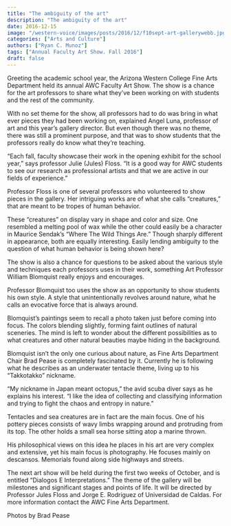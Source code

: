 ```yaml
---
title: "The ambiguity of the art"
description: "The ambiguity of the art"
date: 2016-12-15
image: "/western-voice/images/posts/2016/12/f10sept-art-gallerywebb.jpg"
categories: ["Arts and Culture"]
authors: ["Ryan C. Munoz"]
tags: ["Annual Faculty Art Show. Fall 2016"]
draft: false
---
```

Greeting the academic school year, the Arizona Western College Fine Arts Department held its annual AWC Faculty Art Show. The show is a chance for the art professors to share what they’ve been working on with students and the rest of the community.

With no set theme for the show, all professors had to do was bring in what ever pieces they had been working on, explained Angel Luna, professor of art and this year’s gallery director. But even though there was no theme, there was still a prominent purpose, and that was to show students that the professors really do know what they’re teaching.

“Each fall, faculty showcase their work in the opening exhibit for the school year,” says professor Julie (Jules) Floss. “It is a good way for AWC students to see our research as professional artists and that we are active in our fields of experience.”

Professor Floss is one of several professors who volunteered to show pieces in the gallery. Her intriguing works are of what she calls “creatures,” that are meant to be tropes of human behavior.

These “creatures” on display vary in shape and color and size. One resembled a melting pool of wax while the other could easily be a character in Maurice Sendak’s “Where The Wild Things Are.” Though sharply different in appearance, both are equally interesting. Easily lending ambiguity to the question of what human behavior is being shown here?

The show is also a chance for questions to be asked about the various style and techniques each professors uses in their work, something Art Professor William Blomquist really enjoys and encourages.

Professor Blomquist too uses the show as an opportunity to show students his own style. A style that unintentionally revolves around nature, what he calls an evocative force that is always around.

Blomquist’s paintings seem to recall a photo taken just before coming into focus. The colors blending slightly, forming faint outlines of natural sceneries. The mind is left to wonder about the different possibilities as to what creatures and other natural beauties maybe hiding in the background.

Blomquist isn’t the only one curious about nature, as Fine Arts Department Chair Brad Pease is completely fascinated by it. Currently he is following what he describes as an underwater tentacle theme, living up to his “Takkotakko” nickname.

“My nickname in Japan meant octopus,” the avid scuba diver says as he explains his interest. “I like the idea of collecting and classifying information and trying to fight the chaos and entropy in nature.”

Tentacles and sea creatures are in fact are the main focus. One of his pottery pieces consists of wavy limbs wrapping around and protruding from its top. The other holds a small sea horse sitting atop a marine thrown.

His philosophical views on this idea he places in his art are very complex and extensive, yet his main focus is photography. He focuses mainly on descansos. Memorials found along side highways and streets.

The next art show will be held during the first two weeks of October, and is entitled “Dialogos E Interpretations.” The theme of the gallery will be milestones and significant stages and points of life. It will be directed by Professor Jules Floss and Jorge E. Rodriguez of Universidad de Caldas. For more information contact the AWC Fine Arts Department.

Photos by Brad Pease